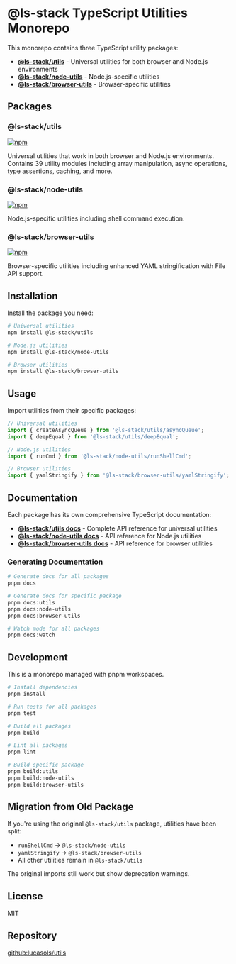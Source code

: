 # @ls-stack TypeScript Utilities Monorepo

This monorepo contains three TypeScript utility packages:

- **[@ls-stack/utils](./packages/utils)** - Universal utilities for both browser and Node.js environments
- **[@ls-stack/node-utils](./packages/node-utils)** - Node.js-specific utilities 
- **[@ls-stack/browser-utils](./packages/browser-utils)** - Browser-specific utilities

## Packages

### @ls-stack/utils
[![npm](https://img.shields.io/npm/v/@ls-stack/utils.svg)](https://www.npmjs.com/package/@ls-stack/utils)

Universal utilities that work in both browser and Node.js environments. Contains 39 utility modules including array manipulation, async operations, type assertions, caching, and more.

### @ls-stack/node-utils
[![npm](https://img.shields.io/npm/v/@ls-stack/node-utils.svg)](https://www.npmjs.com/package/@ls-stack/node-utils)

Node.js-specific utilities including shell command execution.

### @ls-stack/browser-utils
[![npm](https://img.shields.io/npm/v/@ls-stack/browser-utils.svg)](https://www.npmjs.com/package/@ls-stack/browser-utils)

Browser-specific utilities including enhanced YAML stringification with File API support.

## Installation

Install the package you need:

```bash
# Universal utilities
npm install @ls-stack/utils

# Node.js utilities
npm install @ls-stack/node-utils

# Browser utilities
npm install @ls-stack/browser-utils
```

## Usage

Import utilities from their specific packages:

```typescript
// Universal utilities
import { createAsyncQueue } from '@ls-stack/utils/asyncQueue';
import { deepEqual } from '@ls-stack/utils/deepEqual';

// Node.js utilities
import { runCmd } from '@ls-stack/node-utils/runShellCmd';

// Browser utilities
import { yamlStringify } from '@ls-stack/browser-utils/yamlStringify';
```

## Documentation

Each package has its own comprehensive TypeScript documentation:

- **[@ls-stack/utils docs](./packages/utils/docs/README.md)** - Complete API reference for universal utilities
- **[@ls-stack/node-utils docs](./packages/node-utils/docs/README.md)** - API reference for Node.js utilities
- **[@ls-stack/browser-utils docs](./packages/browser-utils/docs/README.md)** - API reference for browser utilities

### Generating Documentation

```bash
# Generate docs for all packages
pnpm docs

# Generate docs for specific package
pnpm docs:utils
pnpm docs:node-utils
pnpm docs:browser-utils

# Watch mode for all packages
pnpm docs:watch
```

## Development

This is a monorepo managed with pnpm workspaces.

```bash
# Install dependencies
pnpm install

# Run tests for all packages
pnpm test

# Build all packages
pnpm build

# Lint all packages
pnpm lint

# Build specific package
pnpm build:utils
pnpm build:node-utils
pnpm build:browser-utils
```

## Migration from Old Package

If you're using the original `@ls-stack/utils` package, utilities have been split:

- `runShellCmd` → `@ls-stack/node-utils`
- `yamlStringify` → `@ls-stack/browser-utils`
- All other utilities remain in `@ls-stack/utils`

The original imports still work but show deprecation warnings.

## License

MIT

## Repository

[github:lucasols/utils](https://github.com/lucasols/utils)